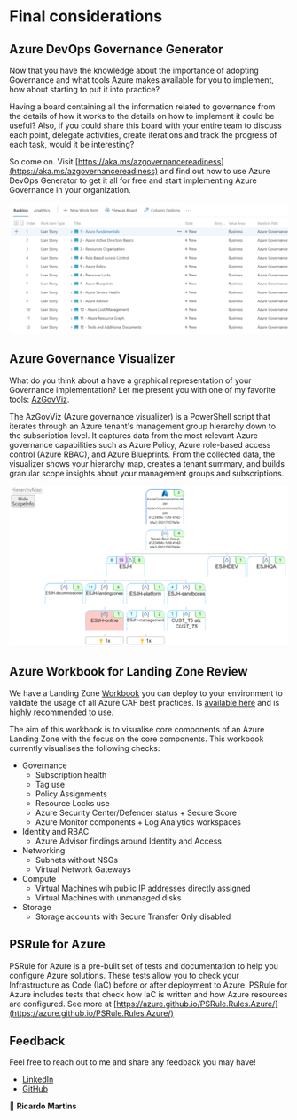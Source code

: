# Final considerations

## Azure DevOps Governance Generator

Now that you have the knowledge about the importance of adopting Governance and what tools Azure makes available for you to implement, how about starting to put it into practice?

Having a board containing all the information related to governance from the details of how it works to the details on how to implement it could be useful? Also, if you could share this board with your entire team to discuss each point, delegate activities, create iterations and track the progress of each task, would it be interesting?

So come on. Visit [https://aka.ms/azgovernancereadiness](https://aka.ms/azgovernancereadiness) and find out how to use Azure DevOps Generator to get it all for free and start implementing Azure Governance in your organization.

![](../.gitbook/assets/governance-devopsgenerator.png)

## Azure Governance Visualizer

What do you think about a have a graphical representation of your Governance implementation? Let me present you with one of my favorite tools: [AzGovViz](https://github.com/JulianHayward/Azure-MG-Sub-Governance-Reporting).

The AzGovViz (Azure governance visualizer) is a PowerShell script that iterates through an Azure tenant's management group hierarchy down to the subscription level. It captures data from the most relevant Azure governance capabilities such as Azure Policy, Azure role-based access control (Azure RBAC), and Azure Blueprints. From the collected data, the visualizer shows your hierarchy map, creates a tenant summary, and builds granular scope insights about your management groups and subscriptions.

![](../.gitbook/assets/HierarchyMap.png)

## Azure Workbook for Landing Zone Review

We have a Landing Zone [Workbook](https://docs.microsoft.com/en-us/azure/azure-monitor/visualize/workbooks-overview) you can deploy to your environment to validate the usage of all Azure CAF best practices. Is [available here](https://github.com/Azure/fta-landingzone/tree/main/LZReview) and is highly recommended to use.

The aim of this workbook is to visualise core components of an Azure Landing Zone with the focus on the core components. This workbook currently visualises the following checks:
* Governance
    * Subscription health
    * Tag use
    * Policy Assignments
    * Resource Locks use
    * Azure Security Center/Defender status + Secure Score
    * Azure Monitor components + Log Analytics workspaces
* Identity and RBAC
    * Azure Advisor findings around Identity and Access
* Networking
    * Subnets without NSGs
    * Virtual Network Gateways
* Compute
    * Virtual Machines wih public IP addresses directly assigned
    * Virtual Machines with unmanaged disks
* Storage
    * Storage accounts with Secure Transfer Only disabled

## PSRule for Azure

PSRule for Azure is a pre-built set of tests and documentation to help you configure Azure solutions. These tests allow you to check your Infrastructure as Code (IaC) before or after deployment to Azure. PSRule for Azure includes tests that check how IaC is written and how Azure resources are configured. See more at [https://azure.github.io/PSRule.Rules.Azure/](https://azure.github.io/PSRule.Rules.Azure/)

## Feedback

Feel free to reach out to me and share any feedback you may have!&#x20;

* [LinkedIn](https://www.linkedin.com/in/ricmmartins)
* [GitHub](https://github.com/ricmmartins/)

👋 **Ricardo Martins**


